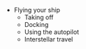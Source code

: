 - Flying your ship
    - Taking off
    - Docking
    - Using the autopilot
    - Interstellar travel

